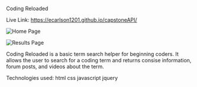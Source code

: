 Coding Reloaded

Live Link: https://ecarlson1201.github.io/capstoneAPI/

![Home Page](https://raw.githubusercontent.com/ecarlson1201/capstoneAPI/master/assets/screenshot(23).png)

![Results Page](https://raw.githubusercontent.com/ecarlson1201/capstoneAPI/master/assets/screenshot(24).png)

Coding Reloaded is a basic term search helper for beginning coders. It allows the user to search for a coding term and returns consise information, forum posts,
and videos about the term.

Technologies used:
html
css
javascript
jquery
